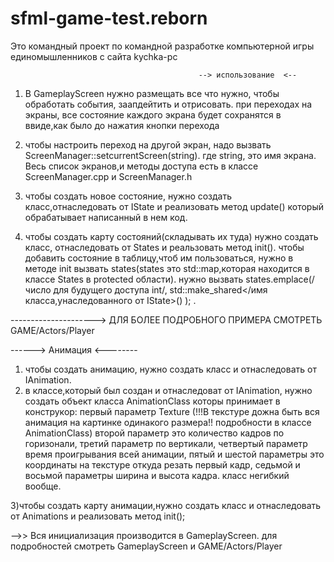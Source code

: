# sfml-game-test.reborn
Это командный проект по командной разработке компьютерной игры единомышленников с сайта kychka-pc 


                                              --> использование  <--

1) В GameplayScreen нужно размещать все что нужно, чтобы обработать события, заапдейтить и отрисовать.
при переходах на экраны, все состояние каждого экрана будет сохранятся в ввиде,как было до нажатия кнопки перехода

2) чтобы настроить переход на другой экран, надо вызвать ScreenManager::setcurrentScreen(string). где string, это имя экрана. 
Весь список экранов,и методы доступа есть в классе ScreenManager.cpp и ScreenManager.h

3) чтобы создать новое состояние, нужно создать класс,отнаследовать от IState и реализовать метод update()
который обрабатывает написанный в нем код. 

4) чтобы создать карту состояний(складывать их туда) нужно создать класс, отнаследовать от States и реальзовать метод init().
 чтобы добавить состояние в таблицу,чтоб им пользоваться, нужно в методе init вызвать states(states это std::map,которая находится в классе States в protected области). нужно вызвать states.emplace(/число для будущего доступа int/, std::make_shared</имя класса,унаследованного от IState>() ); . 
 

 
  ---------------------> ДЛЯ БОЛЕЕ ПОДРОБНОГО ПРИМЕРА СМОТРЕТЬ GAME/Actors/Player
  
  ------> Aнимация <--------

1) чтобы создать анимацию, нужно создать класс и отнаследовать от IAnimation.
2) в классе,который был создан и отнаследоват от IAnimation, нужно  создать объект класса AnimationClass
которы принимает в конструкор: первый параметр Texture (!!!В текстуре дожна быть вся анимация на картинке одинакого размера!! подробности в классе АnimationClass) второй параметр это количество кадров по горизонали, третий параметр по вертикали, четвертый параметр время проигрывания всей анимации, пятый и шестой параметры это координаты на текстуре откуда резать первый кадр, седьмой и восьмой параметры ширина и высота кадра. класс негибкий вообще.

3)чтобы создать карту анимации,нужно создать класс и отнаследовать от Animations и реализовать метод init();

 -->> Вся инициализация производится в GameplayScreen. для подробностей смотреть GameplayScreen и GAME/Actors/Player
